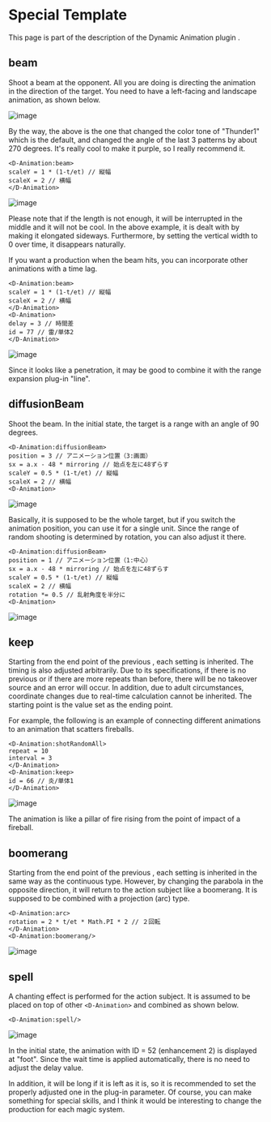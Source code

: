 # Special Template

This page is part of the description of the Dynamic Animation plugin .

## beam

Shoot a beam at the opponent. All you are doing is directing the animation in the direction of the target.
You need to have a left-facing and landscape animation, as shown below.

![image](https://newrpg.up.seesaa.net/image/20200201_animatioon.JPG)

By the way, the above is the one that changed the color tone of "Thunder1" which is the default, and changed the angle of the last 3 patterns by about 270 degrees.
It's really cool to make it purple, so I really recommend it.
```
<D-Animation:beam>
scaleY = 1 * (1-t/et) // 縦幅
scaleX = 2 // 横幅
</D-Animation>
```
![image](https://newrpg.up.seesaa.net/image/20200220_beam.gif)

Please note that if the length is not enough, it will be interrupted in the middle and it will not be cool.
In the above example, it is dealt with by making it elongated sideways.
Furthermore, by setting the vertical width to 0 over time, it disappears naturally.

If you want a production when the beam hits, you can incorporate other animations with a time lag.
```
<D-Animation:beam>
scaleY = 1 * (1-t/et) // 縦幅
scaleX = 2 // 横幅
</D-Animation>
<D-Animation>
delay = 3 // 時間差
id = 77 // 雷/単体2
</D-Animation>
```
![image](https://newrpg.up.seesaa.net/image/20200220_beam_2.gif)

Since it looks like a penetration, it may be good to combine it with the range expansion plug-in "line".

## diffusionBeam

Shoot the beam. In the initial state, the target is a range with an angle of 90 degrees.
```
<D-Animation:diffusionBeam>
position = 3 // アニメーション位置（3:画面）
sx = a.x - 48 * mirroring // 始点を左に48ずらす
scaleY = 0.5 * (1-t/et) // 縦幅
scaleX = 2 // 横幅
<D-Animation>
```
![image](https://newrpg.up.seesaa.net/image/20200220_diffusionBeam.gif)

Basically, it is supposed to be the whole target, but if you switch the animation position, you can use it for a single unit.
Since the range of random shooting is determined by rotation, you can also adjust it there.
```
<D-Animation:diffusionBeam>
position = 1 // アニメーション位置（1:中心）
sx = a.x - 48 * mirroring // 始点を左に48ずらす
scaleY = 0.5 * (1-t/et) // 縦幅
scaleX = 2 // 横幅
rotation *= 0.5 // 乱射角度を半分に
<D-Animation>
```
![image](https://newrpg.up.seesaa.net/image/20200220_diffusionBeam_2.gif)

## keep

Starting from the end point of the previous <D-Animation>, each setting is inherited.
The timing is also adjusted arbitrarily.
Due to its specifications, if there is no previous <D-Animation> or if there are more repeats than before, there will be no takeover source and an error will occur.
In addition, due to adult circumstances, coordinate changes due to real-time calculation cannot be inherited.
The starting point is the value set as the ending point.

For example, the following is an example of connecting different animations to an animation that scatters fireballs.
```
<D-Animation:shotRandomAll>
repeat = 10
interval = 3
</D-Animation>
<D-Animation:keep>
id = 66 // 炎/単体1
</D-Animation>
```
![image](https://newrpg.up.seesaa.net/image/20200220_keep.gif)

The animation is like a pillar of fire rising from the point of impact of a fireball.

## boomerang

Starting from the end point of the previous <D-Animation>, each setting is inherited in the same way as the continuous type.
However, by changing the parabola in the opposite direction, it will return to the action subject like a boomerang.
It is supposed to be combined with a projection (arc) type.
```
<D-Animation:arc>
rotation = 2 * t/et * Math.PI * 2 // ２回転
</D-Animation>
<D-Animation:boomerang/>
```
![image](https://newrpg.up.seesaa.net/image/20200220_boomerang.gif)

## spell

A chanting effect is performed for the action subject.
It is assumed to be placed on top of other `<D-Animation>` and combined as shown below.
```
<D-Animation:spell/>
```
![image](https://newrpg.up.seesaa.net/image/20200220_spell.gif)

In the initial state, the animation with ID = 52 (enhancement 2) is displayed at "foot".
Since the wait time is applied automatically, there is no need to adjust the delay value.

In addition, it will be long if it is left as it is, so it is recommended to set the properly adjusted one in the plug-in parameter.
Of course, you can make something for special skills, and I think it would be interesting to change the production for each magic system.